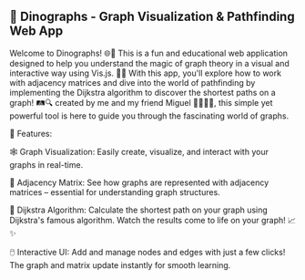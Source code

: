 ## **🦖 Dinographs - Graph Visualization & Pathfinding Web App**

Welcome to Dinographs! 🌐🦕 This is a fun and educational web application designed to help you understand the magic of graph theory in a visual and interactive way using Vis.js. 🧠✨ With this app, you'll explore how to work with adjacency matrices and dive into the world of pathfinding by implementing the Dijkstra algorithm to discover the shortest paths on a graph! 🛤️🔍
created by me and my friend Miguel 👨‍💻👨‍💻, this simple yet powerful tool is here to guide you through the fascinating world of graphs.

🌟 Features:

🕸️ Graph Visualization: Easily create, visualize, and interact with your graphs in real-time.

📝 Adjacency Matrix: See how graphs are represented with adjacency matrices – essential for understanding graph structures.

🚀 Dijkstra Algorithm: Calculate the shortest path on your graph using Dijkstra's famous algorithm. Watch the results come to life on your graph! 📈✨

🖱️ Interactive UI: Add and manage nodes and edges with just a few clicks! The graph and matrix update instantly for smooth learning.
